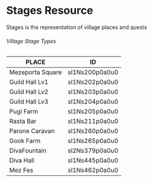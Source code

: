 # Stages Resource

Stages is the representation of village places and quests

###### Village Stage Types

| PLACE            | ID             |
| ---------------- | -------------- |
| Mezeporta Square | sl1Ns200p0a0u0 |
| Guild Hall Lv1   | sl1Ns202p0a0u0 |
| Guild Hall Lv2   | sl1Ns203p0a0u0 |
| Guild Hall Lv3   | sl1Ns204p0a0u0 |
| Pugi Farm        | sl1Ns205p0a0u0 |
| Rasta Bar        | sl1Ns211p0a0u0 |
| Parone Caravan   | sl1Ns260p0a0u0 |
| Gook Farm        | sl1Ns265p0a0u0 |
| DivaFountain     | sl2Ns379p0a0u0 |
| Diva Hall        | sl1Ns445p0a0u0 |
| Mez Fes          | sl1Ns462p0a0u0 |
